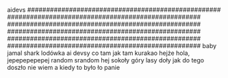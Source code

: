 aidevs
###################################################
###################################################
###################################################
###################################################
###################################################
###################################################
baby jamal shark lodówka ai devsy co tam jak tam kurakao hejże hola, jepepepepepej random srandom hej sokoły góry lasy doły
jak do tego doszło nie wiem a kiedy to było ło panie
